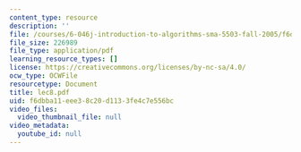 ```yaml
---
content_type: resource
description: ''
file: /courses/6-046j-introduction-to-algorithms-sma-5503-fall-2005/f6dbba11eee38c20d1133fe4c7e556bc_lec8.pdf
file_size: 226989
file_type: application/pdf
learning_resource_types: []
license: https://creativecommons.org/licenses/by-nc-sa/4.0/
ocw_type: OCWFile
resourcetype: Document
title: lec8.pdf
uid: f6dbba11-eee3-8c20-d113-3fe4c7e556bc
video_files:
  video_thumbnail_file: null
video_metadata:
  youtube_id: null
---
```

